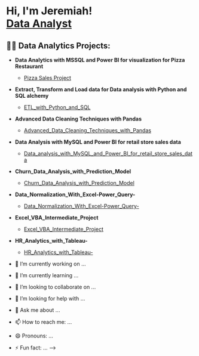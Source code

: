 <h1>Hi, I'm Jeremiah! <br/><a href="https://github.com/Jeremiahokorie619(https://github.com/Jeremiahokorie619/Jeremiahokorie619/tree/main)">Data Analyst</a> 
<h2>👨‍💻 Data Analytics Projects:</h2>

- <b>Data Analytics with MSSQL and Power BI for visualization for Pizza Restaurant</b>
  - [Pizza Sales Project](https://github.com/Jeremiahokorie619/Pizza-Sales-Project)
- <b>Extract, Transform and Load data for Data analysis with Python and SQL alchemy</b>
  - [ETL_with_Python_and_SQL](https://github.com/Jeremiahokorie619/ETL_with_Python_and_SQL/blob/main/README.md)
- <b>Advanced Data Cleaning Techniques with Pandas</b>
  - [Advanced_Data_Cleaning_Techniques_with_Pandas](https://github.com/Jeremiahokorie619/Advanced_Data_Cleaning_Techniques_with_Pandas)
- <b>Data Analysis with MySQL and Power BI for retail store sales data</b>
  - [Data_analysis_with_MySQL_and_Power_BI_for_retail_store_sales_data](https://github.com/Jeremiahokorie619/Data_analysis_with_MySQL_and_Power_BI_for_retail_store_sales_data)
- <b>Churn_Data_Analysis_with_Prediction_Model</b>
  - [Churn_Data_Analysis_with_Prediction_Model](https://github.com/Jeremiahokorie619/Churn_Data_Analysis_with_Prediction_Model)
- <b>Data_Normalization_With_Excel-Power_Query-</b>
  - [Data_Normalization_With_Excel-Power_Query-](https://github.com/Jeremiahokorie619/Data_Normalization_With_Excel-Power_Query-)
- <b>Excel_VBA_Intermediate_Project</b>
  - [Excel_VBA_Intermediate_Project](https://github.com/Jeremiahokorie619/Excel_VBA_Intermediate_Project)
- <b>HR_Analytics_with_Tableau-</b>
  - [HR_Analytics_with_Tableau-](https://github.com/Jeremiahokorie619/HR_Analytics_with_Tableau)

- 🔭 I’m currently working on ...
- 🌱 I’m currently learning ...
- 👯 I’m looking to collaborate on ...
- 🤔 I’m looking for help with ...
- 💬 Ask me about ...
- 📫 How to reach me: ...
- 😄 Pronouns: ...
- ⚡ Fun fact: ...
-->

